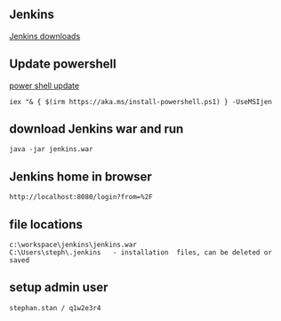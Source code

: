 ## Jenkins

[Jenkins downloads](https://jenkins.io/download)

## Update powershell
[power shell update](https://www.addictivetips.com/windows-tips/update-to-powershell-7-0-on-windows-10/)

```
iex "& { $(irm https://aka.ms/install-powershell.ps1) } -UseMSIjen
```

## download Jenkins war and run
```
java -jar jenkins.war
```

## Jenkins home in browser
```
http://localhost:8080/login?from=%2F
```
## file locations

```
c:\workspace\jenkins\jenkins.war
C:\Users\steph\.jenkins   - installation  files, can be deleted or saved
```
## setup admin user
```
stephan.stan / q1w2e3r4
```
